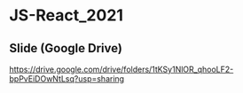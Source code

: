 # JS-React_2021

## Slide (Google Drive)
https://drive.google.com/drive/folders/1tKSy1NlOR_qhooLF2-bpPvEiDOwNtLsq?usp=sharing
